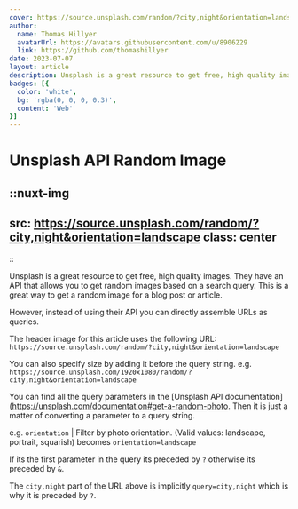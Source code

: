 ```yaml
---
cover: https://source.unsplash.com/random/?city,night&orientation=landscape
author:
  name: Thomas Hillyer
  avatarUrl: https://avatars.githubusercontent.com/u/8906229
  link: https://github.com/thomashillyer
date: 2023-07-07
layout: article
description: Unsplash is a great resource to get free, high quality images. They have an API that allows you to get random images based on a search query...
badges: [{
  color: 'white',
  bg: 'rgba(0, 0, 0, 0.3)',
  content: 'Web'
}]
---
```


# Unsplash API Random Image

::nuxt-img
---
src: https://source.unsplash.com/random/?city,night&orientation=landscape
class: center
---
::

Unsplash is a great resource to get free, high quality images. They have an API that allows you to get random images based on a search query. This is a great way to get a random image for a blog post or article.
<!--more-->

However, instead of using their API you can directly assemble URLs as queries.

The header image for this article uses the following URL: `https://source.unsplash.com/random/?city,night&orientation=landscape`

You can also specify size by adding it before the query string. e.g. `https://source.unsplash.com/1920x1080/random/?city,night&orientation=landscape`

You can find all the query parameters in the [Unsplash API documentation](https://unsplash.com/documentation#get-a-random-photo. Then it is just a matter of converting a parameter to a query string.

e.g. 
`orientation`	| Filter by photo orientation. (Valid values: landscape, portrait, squarish)
becomes
`orientation=landscape`

If its the first parameter in the query its preceded by `?` otherwise its preceded by `&`.

The `city,night` part of the URL above is implicitly `query=city,night` which is why it is preceded by `?`.
